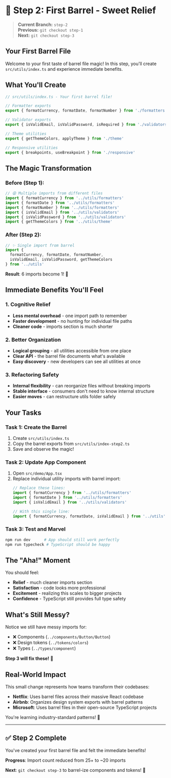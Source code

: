 # 🌟 Step 2: First Barrel - Sweet Relief

> **Current Branch:** `step-2`  
> **Previous:** `git checkout step-1`  
> **Next:** `git checkout step-3`

## Your First Barrel File

Welcome to your first taste of barrel file magic! In this step, you'll create `src/utils/index.ts` and experience immediate benefits.

## What You'll Create

```typescript
// src/utils/index.ts - Your first barrel file!

// Formatter exports
export { formatCurrency, formatDate, formatNumber } from './formatters'

// Validator exports  
export { isValidEmail, isValidPassword, isRequired } from './validators'

// Theme utilities
export { getThemeColors, applyTheme } from './theme'

// Responsive utilities
export { breakpoints, useBreakpoint } from './responsive'
```

## The Magic Transformation

### Before (Step 1):
```typescript
// 😩 Multiple imports from different files
import { formatCurrency } from '../utils/formatters'
import { formatDate } from '../utils/formatters'  
import { formatNumber } from '../utils/formatters'
import { isValidEmail } from '../utils/validators'
import { isValidPassword } from '../utils/validators'
import { getThemeColors } from '../utils/theme'
```

### After (Step 2):
```typescript
// ✨ Single import from barrel
import { 
  formatCurrency, formatDate, formatNumber,
  isValidEmail, isValidPassword, getThemeColors 
} from '../utils'
```

**Result**: 6 imports become 1! 🎉

## Immediate Benefits You'll Feel

### 1. Cognitive Relief
- **Less mental overhead** - one import path to remember
- **Faster development** - no hunting for individual file paths
- **Cleaner code** - imports section is much shorter

### 2. Better Organization
- **Logical grouping** - all utilities accessible from one place
- **Clear API** - the barrel file documents what's available
- **Easy discovery** - new developers can see all utilities at once

### 3. Refactoring Safety
- **Internal flexibility** - can reorganize files without breaking imports
- **Stable interface** - consumers don't need to know internal structure
- **Easier moves** - can restructure utils folder safely

## Your Tasks

### Task 1: Create the Barrel
1. Create `src/utils/index.ts`
2. Copy the barrel exports from `src/utils/index-step2.ts`
3. Save and observe the magic!

### Task 2: Update App Component
1. Open `src/demo/App.tsx`
2. Replace individual utility imports with barrel import:
   ```typescript
   // Replace these lines:
   import { formatCurrency } from '../utils/formatters'
   import { formatDate } from '../utils/formatters'
   import { isValidEmail } from '../utils/validators'
   
   // With this single line:
   import { formatCurrency, formatDate, isValidEmail } from '../utils'
   ```

### Task 3: Test and Marvel
```bash
npm run dev      # App should still work perfectly
npm run typecheck # TypeScript should be happy
```

## The "Aha!" Moment

You should feel:
- **Relief** - much cleaner imports section
- **Satisfaction** - code looks more professional  
- **Excitement** - realizing this scales to bigger projects
- **Confidence** - TypeScript still provides full type safety

## What's Still Messy?

Notice we still have messy imports for:
- ❌ Components (`../components/Button/Button`)
- ❌ Design tokens (`../tokens/colors`)
- ❌ Types (`../types/component`)

**Step 3 will fix these!** 🚀

## Real-World Impact

This small change represents how teams transform their codebases:
- **Netflix**: Uses barrel files across their massive React codebase
- **Airbnb**: Organizes design system exports with barrel patterns
- **Microsoft**: Uses barrel files in their open-source TypeScript projects

You're learning industry-standard patterns! 💪

---

## ✅ Step 2 Complete

You've created your first barrel file and felt the immediate benefits!

**Progress**: Import count reduced from 25+ to ~20 imports

**Next**: `git checkout step-3` to barrel-ize components and tokens! 🎯